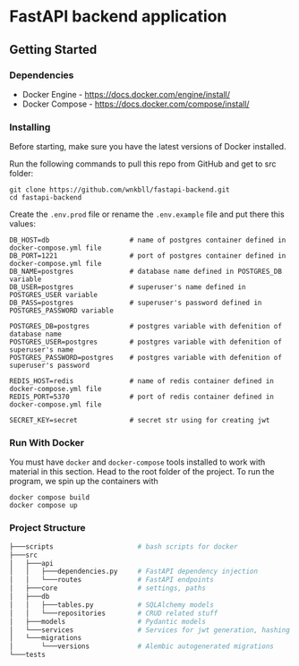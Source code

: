 # FastAPI backend application

## Getting Started

### Dependencies
* Docker Engine - https://docs.docker.com/engine/install/
* Docker Compose - https://docs.docker.com/compose/install/

### Installing
Before starting, make sure you have the latest versions of Docker installed.

Run the following commands to pull this repo from GitHub and get to src folder:
```
git clone https://github.com/wnkbll/fastapi-backend.git
cd fastapi-backend
```
Create the ```.env.prod``` file or rename the ```.env.example``` file and put there this values:
```
DB_HOST=db                    # name of postgres container defined in docker-compose.yml file
DB_PORT=1221                  # port of postgres container defined in docker-compose.yml file
DB_NAME=postgres              # database name defined in POSTGRES_DB variable
DB_USER=postgres              # superuser's name defined in POSTGRES_USER variable
DB_PASS=postgres              # superuser's password defined in POSTGRES_PASSWORD variable

POSTGRES_DB=postgres          # postgres variable with defenition of database name
POSTGRES_USER=postgres        # postgres variable with defenition of superuser's name
POSTGRES_PASSWORD=postgres    # postgres variable with defenition of superuser's password

REDIS_HOST=redis              # name of redis container defined in docker-compose.yml file
REDIS_PORT=5370               # port of redis container defined in docker-compose.yml file

SECRET_KEY=secret             # secret str using for creating jwt
```

### Run With Docker
You must have ```docker``` and ```docker-compose``` tools installed to work with material in this section.
Head to the root folder of the project.
To run the program, we spin up the containers with
```
docker compose build
docker compose up
```

### Project Structure
```bash
├───scripts                     # bash scripts for docker
├───src
│   ├───api
│   │   ├───dependencies.py     # FastAPI dependency injection 
│   │   └───routes              # FastAPI endpoints
│   ├───core                    # settings, paths
│   ├───db
│   │   ├───tables.py           # SQLAlchemy models
│   │   └───repositories        # CRUD related stuff
│   ├───models                  # Pydantic models
│   └───services                # Services for jwt generation, hashing passwords, etc.
│   └───migrations              
│       └───versions            # Alembic autogenerated migrations
└───tests
```
